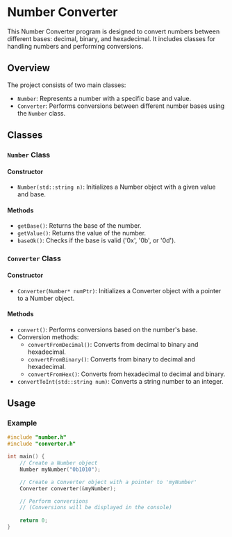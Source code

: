 # Number Converter

This Number Converter program is designed to convert numbers between different bases: decimal, binary, and hexadecimal. It includes classes for handling numbers and performing conversions.

## Overview

The project consists of two main classes:
- `Number`: Represents a number with a specific base and value.
- `Converter`: Performs conversions between different number bases using the `Number` class.

## Classes

### `Number` Class

#### Constructor
- `Number(std::string n)`: Initializes a Number object with a given value and base.

#### Methods
- `getBase()`: Returns the base of the number.
- `getValue()`: Returns the value of the number.
- `baseOk()`: Checks if the base is valid ('0x', '0b', or '0d').

### `Converter` Class

#### Constructor
- `Converter(Number* numPtr)`: Initializes a Converter object with a pointer to a Number object.

#### Methods
- `convert()`: Performs conversions based on the number's base.
- Conversion methods:
    - `convertFromDecimal()`: Converts from decimal to binary and hexadecimal.
    - `convertFromBinary()`: Converts from binary to decimal and hexadecimal.
    - `convertFromHex()`: Converts from hexadecimal to decimal and binary.
- `convertToInt(std::string num)`: Converts a string number to an integer.

## Usage

### Example

```cpp
#include "number.h"
#include "converter.h"

int main() {
    // Create a Number object
    Number myNumber("0b1010");

    // Create a Converter object with a pointer to 'myNumber'
    Converter converter(&myNumber);

    // Perform conversions
    // (Conversions will be displayed in the console)
    
    return 0;
}

